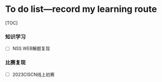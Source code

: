 # To do list—record my learning route

[TOC]

### 知识学习

- [ ] NSS WEB解题复现

### 比赛复现

- [ ] 2023CISCN线上初赛
